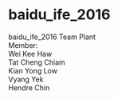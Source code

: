 # baidu_ife_2016 
baidu_ife_2016 
Team Plant<br>
Member:<br>
Wei Kee Haw<br>
Tat Cheng Chiam<br>
Kian Yong Low<br>
Vyang Yek<br>
Hendre Chin<br>
 
